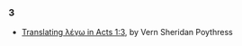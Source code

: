 ### 3

-   [Translating λέγω in Acts 1:3](http://www.frame-poythress.org/poythress_articles/2002Translating.htm),
    by Vern Sheridan Poythress



